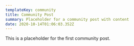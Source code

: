 ```yaml
---
templateKey: community
title: Community Post
summary: Placeholder for a community post with content
date: 2020-10-14T01:06:03.352Z
---
```

This is a placeholder for the first community post.
